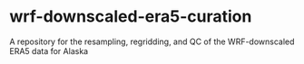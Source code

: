 # wrf-downscaled-era5-curation
A repository for the resampling, regridding, and QC of the WRF-downscaled ERA5 data for Alaska
